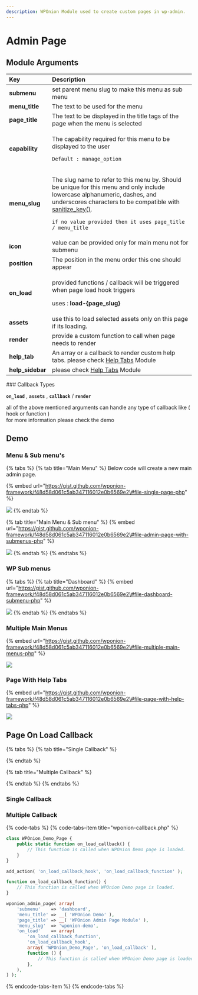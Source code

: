 ```yaml
---
description: WPOnion Module used to create custom pages in wp-admin.
---
```


# Admin Page

## Module Arguments

<table>
  <thead>
    <tr>
      <th style="text-align:left">Key</th>
      <th style="text-align:left">Description</th>
    </tr>
  </thead>
  <tbody>
    <tr>
      <td style="text-align:left"><b>submenu</b>
      </td>
      <td style="text-align:left">set parent menu slug to make this menu as sub menu</td>
    </tr>
    <tr>
      <td style="text-align:left"><b>menu_title</b>
      </td>
      <td style="text-align:left">The text to be used for the menu</td>
    </tr>
    <tr>
      <td style="text-align:left"><b>page_title</b>
      </td>
      <td style="text-align:left">The text to be displayed in the title tags of the page when the menu is
        selected</td>
    </tr>
    <tr>
      <td style="text-align:left"><b>capability</b>
      </td>
      <td style="text-align:left">
        <p>The capability required for this menu to be displayed to the user</p>
        <p><code>Default : manage_option</code>
        </p>
      </td>
    </tr>
    <tr>
      <td style="text-align:left"><b>menu_slug</b>
      </td>
      <td style="text-align:left">
        <p>The slug name to refer to this menu by. Should be unique for this menu
          and only include lowercase alphanumeric, dashes, and underscores characters
          to be compatible with <a href="https://developer.wordpress.org/reference/functions/sanitize_key/">sanitize_key()</a>.</p>
        <p></p>
        <p><code>if no value provided then it uses page_title / menu_title</code>
        </p>
      </td>
    </tr>
    <tr>
      <td style="text-align:left"><b>icon</b>
      </td>
      <td style="text-align:left">value can be provided only for main menu not for submenu</td>
    </tr>
    <tr>
      <td style="text-align:left"><b>position</b>
      </td>
      <td style="text-align:left">The position in the menu order this one should appear</td>
    </tr>
    <tr>
      <td style="text-align:left"><b>on_load</b>
      </td>
      <td style="text-align:left">
        <p>provided functions / callback will be triggered when page load hook triggers</p>
        <p>uses :<b> load-{page_slug}</b>
        </p>
      </td>
    </tr>
    <tr>
      <td style="text-align:left"><b>assets</b>
      </td>
      <td style="text-align:left">use this to load selected assets only on this page if its loading.</td>
    </tr>
    <tr>
      <td style="text-align:left"><b>render</b>
      </td>
      <td style="text-align:left">provide a custom function to call when page needs to render</td>
    </tr>
    <tr>
      <td style="text-align:left"><b>help_tab</b>
      </td>
      <td style="text-align:left">An array or a callback to render custom help tabs. please check <a href="help-tabs.md">Help Tabs</a> Module</td>
    </tr>
    <tr>
      <td style="text-align:left"><b>help_sidebar</b>
      </td>
      <td style="text-align:left">please check <a href="help-tabs.md">Help Tab</a><a href="help-tabs.md">s</a> Module</td>
    </tr>
  </tbody>
</table>### Callback Types

**`on_load`** , **`assets`** , **`callback`** / **`render`**  

all of the above mentioned arguments can handle any type of callback like \( hook  or function \)  
for more information please check the demo

## Demo

### Menu & Sub menu's

{% tabs %}
{% tab title="Main Menu" %}
Below code will create a new main admin page.

{% embed url="https://gist.github.com/wponion-framework/f48d58d061c5ab347116012e0b6569e2\#file-single-page-php" %}

![](../.gitbook/assets/1541383988-162.jpg)
{% endtab %}

{% tab title="Main Menu & Sub menu" %}
{% embed url="https://gist.github.com/wponion-framework/f48d58d061c5ab347116012e0b6569e2\#file-admin-page-with-submenus-php" %}

![](../.gitbook/assets/1541468326-122.gif)
{% endtab %}
{% endtabs %}

### WP Sub menus

{% tabs %}
{% tab title="Dashboard" %}
{% embed url="https://gist.github.com/wponion-framework/f48d58d061c5ab347116012e0b6569e2\#file-dashboard-submenu-php" %}

![](../.gitbook/assets/1541384688-137.jpg)
{% endtab %}
{% endtabs %}

### Multiple Main Menus

{% embed url="https://gist.github.com/wponion-framework/f48d58d061c5ab347116012e0b6569e2\#file-multiple-main-menus-php" %}

![](../.gitbook/assets/1541466937-141.jpg)

### Page With Help Tabs

{% embed url="https://gist.github.com/wponion-framework/f48d58d061c5ab347116012e0b6569e2\#file-page-with-help-tabs-php" %}

![](../.gitbook/assets/1541572289-175.gif)

## Page On Load Callback

{% tabs %}
{% tab title="Single Callback" %}

{% endtab %}

{% tab title="Multiple Callback" %}

{% endtab %}
{% endtabs %}

### Single Callback



### Multiple Callback

{% code-tabs %}
{% code-tabs-item title="wponion-callback.php" %}
```php
class WPOnion_Demo_Page {
	public static function on_load_callback() {
		// This function is called when WPOnion Demo page is loaded.
	}
}

add_action( 'on_load_callback_hook', 'on_load_callback_function' );

function on_load_callback_function() {
	// This function is called when WPOnion Demo page is loaded.
}

wponion_admin_page( array(
	'submenu'    => 'dashboard',
	'menu_title' => __( 'WPOnion Demo' ),
	'page_title' => __( 'WPOnion Admin Page Module' ),
	'menu_slug'  => 'wponion-demo',
	'on_load'    => array(
		'on_load_callback_function',
		'on_load_callback_hook',
		array( 'WPOnion_Demo_Page', 'on_load_callback' ),
		function () {
			// This function is called when WPOnion Demo page is loaded.
		},
	),
) );

```
{% endcode-tabs-item %}
{% endcode-tabs %}

